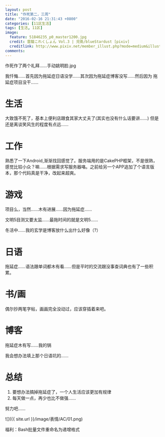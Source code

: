 ```yaml
---
layout: post
title: "作死第二，三周"
date: "2016-02-16 21:31:43 +0800"
categories: [11区生活]
tags: [生活, 11区]
image: 
  feature: 51846235_p0_master1200.jpg
  credit: 雲龍これくしょん Vol.3 | 児島/blueStardust [pixiv] 
  creditlink: http://www.pixiv.net/member_illust.php?mode=medium&illust_id=51846235
comments: 
---
```


作死作了两个礼拜……手动姚明脸.jpg

我忏悔……首先因为拖延症日语没学……其次因为拖延症博客没写……然后因为
拖延症项目没干……

# 生活

大致饿不死了，基本上便利店跟食其家大丈夫了(其实也没有什么话要讲……)
但是还是离谈笑风生的程度有点远……

# 工作
熟悉了一下Android,渐渐找回感觉了。服务端用的是CakePHP框架，不是很熟，
感觉比较小众？嘛……根据需求写服务器咯。之前给另一个APP追加了个语言版
本，那个代码真是干净，改起来超爽。

# 游戏

项目么，当然……木有进展……因为拖延症……

文明5目测又要太监……最拖时间的就是文明5……

冬活中……我的玄学是博客放什么出什么好像（?）

# 日语

拖延症……语法跟单词都木有看……但是平时的交流跟没事查词典也有了一些积
累。

# 书/画

偶尔抄两笔字帖，画画完全没动过，应该穿插着来吧。

# 博客

拖延症木有写……我的锅

我会想办法填上那个日语坑的……

# 总结

1. 要想办法搞掉拖延症了，一个人生活应该更加有规律
2. 每天做一点，再少也比不做强……

努力吧……

![]({{ site.url }}/image/表情/AC/01.png)

福利：Bash批量文件重命名为递增格式
<script src="https://gist.github.com/MeowAlienOwO/383077b816c8192fc1f7.js"></script>
